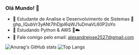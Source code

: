 ### Olá Mundo! 👋
- 🔭 Estudante de Analise e Desenvolvimento de Sistemas 🔭 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
- 🌱 Estudando Python & AWS 🐍☁️
- 💬 Fale comigo pelo email: alexandrejose2527@gmail.com 

![Anurag's GitHub stats](https://github-readme-stats.vercel.app/api?username=alesousz&show_icons=true&theme=transparent)
![Top Langs](https://github-readme-stats.vercel.app/api/top-langs/?username=alesousz&layout=compact&show_icons=true&theme=transparent)



